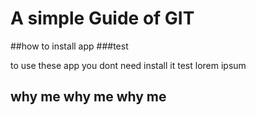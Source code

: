 # A simple Guide of GIT
##how to install app
###test

to use these app you dont need install it test lorem ipsum

## why me why me why me


